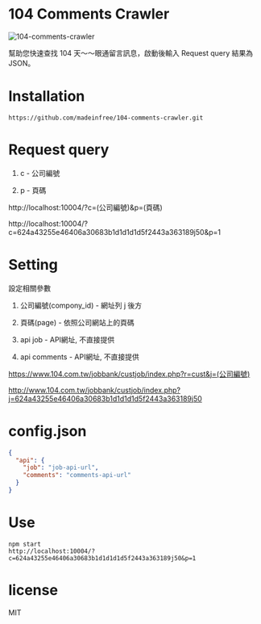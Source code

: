 # 104 Comments Crawler

![104-comments-crawler](http://i.imgur.com/j58QsSj.png)

幫助您快速查找 104 天～～眼通留言訊息，啟動後輸入 Request query 結果為 JSON。

# Installation

```
https://github.com/madeinfree/104-comments-crawler.git
```

# Request query

1. c - 公司編號

2. p - 頁碼

http://localhost:10004/?c=(公司編號)&p=(頁碼)

http://localhost:10004/?c=624a43255e46406a30683b1d1d1d1d5f2443a363189j50&p=1

# Setting

設定相關參數

1. 公司編號(compony_id) - 網址列 j 後方

2. 頁碼(page) - 依照公司網站上的頁碼

3. api job - API網址, 不直接提供

4. api comments - API網址, 不直接提供

https://www.104.com.tw/jobbank/custjob/index.php?r=cust&j=(公司編號)

http://www.104.com.tw/jobbank/custjob/index.php?j=624a43255e46406a30683b1d1d1d1d5f2443a363189j50

# config.json

```json
{
  "api": {
    "job": "job-api-url",
    "comments": "comments-api-url"
  }
}

```

# Use
```
npm start
http://localhost:10004/?c=624a43255e46406a30683b1d1d1d1d5f2443a363189j50&p=1
```

# license

MIT
